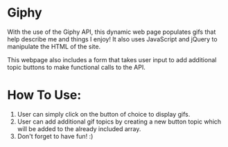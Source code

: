 # Giphy

With the use of the Giphy API, this dynamic web page populates gifs that help describe me and things I enjoy! It also uses JavaScript and jQuery to manipulate the HTML of the site. 

This webpage also includes a form that takes user input to add additional topic buttons to make functional calls to the API.

# How To Use:
1. User can simply click on the button of choice to display gifs.
2. User can add additional gif topics by creating a new button topic which will be added to the already included array.
3. Don't forget to have fun! :)
